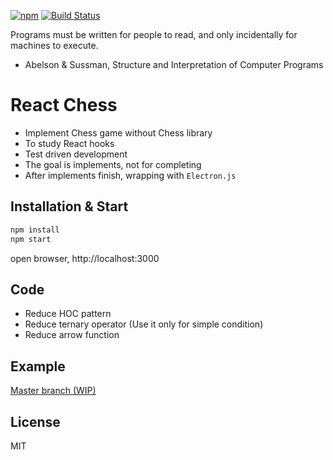 [![npm](https://img.shields.io/npm/l/scu-inspector.svg)](LICENSE.md) [![Build Status](https://travis-ci.org/jsveron23/react-chess.svg?branch=next)](https://travis-ci.org/jsveron23/react-chess)

Programs must be written for people to read, and only incidentally for machines to execute.

- Abelson & Sussman, Structure and Interpretation of Computer Programs

# React Chess

- Implement Chess game without Chess library
- To study React hooks
- Test driven development
- The goal is implements, not for completing
- After implements finish, wrapping with `Electron.js`

## Installation & Start

```bash
npm install
npm start
```

open browser, http://localhost:3000

## Code

- Reduce HOC pattern
- Reduce ternary operator (Use it only for simple condition)
- Reduce arrow function

## Example

[Master branch (WIP)](https://jsveron23-react-chess.herokuapp.com/)

## License

MIT
